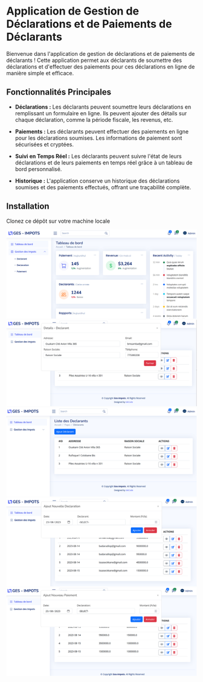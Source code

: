 # Application de Gestion de Déclarations et de Paiements de Déclarants

Bienvenue dans l'application de gestion de déclarations et de paiements de déclarants ! Cette application permet aux déclarants de soumettre des déclarations et d'effectuer des paiements pour ces déclarations en ligne de manière simple et efficace.

## Fonctionnalités Principales

- **Déclarations :** Les déclarants peuvent soumettre leurs déclarations en remplissant un formulaire en ligne. Ils peuvent ajouter des détails sur chaque déclaration, comme la période fiscale, les revenus, etc.

- **Paiements :** Les déclarants peuvent effectuer des paiements en ligne pour les déclarations soumises. Les informations de paiement sont sécurisées et cryptées.

- **Suivi en Temps Réel :** Les déclarants peuvent suivre l'état de leurs déclarations et de leurs paiements en temps réel grâce à un tableau de bord personnalisé.

- **Historique :** L'application conserve un historique des déclarations soumises et des paiements effectués, offrant une traçabilité complète.

## Installation
Clonez ce dépôt sur votre machine locale 

![alt text](https://github.com/seckkane/ExamSpringBoot/blob/main/src/main/resources/captures/Home.png?raw=true)
![alt text](https://github.com/seckkane/ExamSpringBoot/blob/main/src/main/resources/captures/DetailsDeclarant.png?raw=true)
![alt text](https://github.com/seckkane/ExamSpringBoot/blob/main/src/main/resources/captures/ListDeclarant.png?raw=true)
![alt text](https://github.com/seckkane/ExamSpringBoot/blob/main/src/main/resources/captures/Declaration.png?raw=true)
![alt text](https://github.com/seckkane/ExamSpringBoot/blob/main/src/main/resources/captures/Paiement.png?raw=true)
